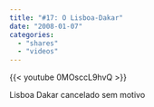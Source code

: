```yaml
---
title: "#17: O Lisboa-Dakar"
date: "2008-01-07"
categories:
  - "shares"
  - "videos"
---
```


{{< youtube 0MOsccL9hvQ >}}

Lisboa Dakar cancelado sem motivo

